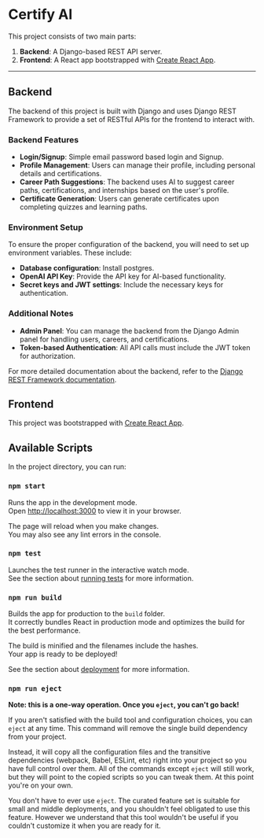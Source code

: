 # Certify AI

This project consists of two main parts:
1. **Backend**: A Django-based REST API server.
2. **Frontend**: A React app bootstrapped with [Create React App](https://github.com/facebook/create-react-app).

---

## Backend

The backend of this project is built with Django and uses Django REST Framework to provide a set of RESTful APIs for the frontend to interact with.

### Backend Features

- **Login/Signup**: Simple email password based login and Signup.
- **Profile Management**: Users can manage their profile, including personal details and certifications.
- **Career Path Suggestions**: The backend uses AI to suggest career paths, certifications, and internships based on the user's profile.
- **Certificate Generation**: Users can generate certificates upon completing quizzes and learning paths.

### Environment Setup

To ensure the proper configuration of the backend, you will need to set up environment variables. These include:

- **Database configuration**: Install postgres.
- **OpenAI API Key**: Provide the API key for AI-based functionality.
- **Secret keys and JWT settings**: Include the necessary keys for authentication.

### Additional Notes

- **Admin Panel**: You can manage the backend from the Django Admin panel for handling users, careers, and certifications.
- **Token-based Authentication**: All API calls must include the JWT token for authorization.

For more detailed documentation about the backend, refer to the [Django REST Framework documentation](https://www.django-rest-framework.org/).

## Frontend

This project was bootstrapped with [Create React App](https://github.com/facebook/create-react-app).

## Available Scripts

In the project directory, you can run:

### `npm start`

Runs the app in the development mode.\
Open [http://localhost:3000](http://localhost:3000) to view it in your browser.

The page will reload when you make changes.\
You may also see any lint errors in the console.

### `npm test`

Launches the test runner in the interactive watch mode.\
See the section about [running tests](https://facebook.github.io/create-react-app/docs/running-tests) for more information.

### `npm run build`

Builds the app for production to the `build` folder.\
It correctly bundles React in production mode and optimizes the build for the best performance.

The build is minified and the filenames include the hashes.\
Your app is ready to be deployed!

See the section about [deployment](https://facebook.github.io/create-react-app/docs/deployment) for more information.

### `npm run eject`

**Note: this is a one-way operation. Once you `eject`, you can't go back!**

If you aren't satisfied with the build tool and configuration choices, you can `eject` at any time. This command will remove the single build dependency from your project.

Instead, it will copy all the configuration files and the transitive dependencies (webpack, Babel, ESLint, etc) right into your project so you have full control over them. All of the commands except `eject` will still work, but they will point to the copied scripts so you can tweak them. At this point you're on your own.

You don't have to ever use `eject`. The curated feature set is suitable for small and middle deployments, and you shouldn't feel obligated to use this feature. However we understand that this tool wouldn't be useful if you couldn't customize it when you are ready for it.
